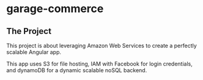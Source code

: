 # garage-commerce

## The Project

This project is about leveraging Amazon Web Services to create a perfectly scalable Angular app.

This app uses S3 for file hosting, IAM with Facebook for login credentials, and dynamoDB for a dynamic scalable noSQL backend.

